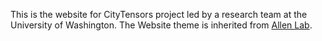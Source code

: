 
This is the website for CityTensors project led by a research team at the University of Washington. The Website theme is inherited from [Allen Lab](https://github.com/mpa139/allanlab). 


